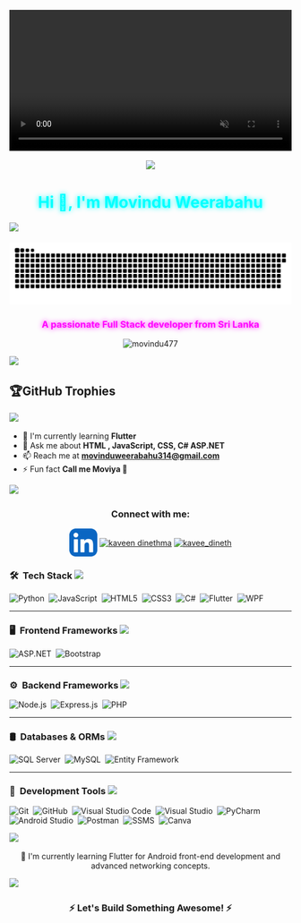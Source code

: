 <p align="center">
  <video autoplay loop muted playsinline width="100%">
    <source src="https://assets.codepen.io/605876/bg-loop.mp4" type="video/mp4">
  </video>
</p>
<p align="center" ><img  src = "https://github.com/7oSkaaa/7oSkaaa/blob/main/Images/about_me.gif?raw=true" width = 100px></p>
<h1 align="center"><span style="color: cyan; text-shadow: 0px 0px 10px cyan;">Hi 👾, I'm Movindu Weerabahu</span></h1>
<a href="https://www.youtube.com/watch?v=dQw4w9WgXcQ"><img src="https://user-images.githubusercontent.com/73097560/115834477-dbab4500-a447-11eb-908a-139a6edaec5c.gif"></a>
<div align="center">
  <br>
  <img alt="snake eating my contributions" src="https://raw.githubusercontent.com/codediaz/codediaz/output/github-contribution-grid-snake.svg" />
  <br/>
</div>
<h3 align="center"><span style="color: magenta; text-shadow: 0px 0px 10px magenta;">A passionate Full Stack developer from Sri Lanka</span></h3>

<p align="center"> 
  <img src="https://komarev.com/ghpvc/?username=movindu477&label=Profile%20views&color=00ffff&style=flat" alt="movindu477" />
</p>

<a href="https://www.youtube.com/watch?v=dQw4w9WgXcQ"><img src="https://user-images.githubusercontent.com/73097560/115834477-dbab4500-a447-11eb-908a-139a6edaec5c.gif"></a>

## 🏆GitHub Trophies
![](https://github-profile-trophy.vercel.app/?username=movindu477&theme=discord&no-frame=false&no-bg=false&margin-w=4)

- 🌱 I'm currently learning **Flutter**
- 💬 Ask me about **HTML , JavaScript, CSS, C# ASP.NET**
- 📫 Reach me at **movinduweerabahu314@gmail.com**
- ⚡ Fun fact **Call me Moviya 🤖**

<a href="https://www.youtube.com/watch?v=dQw4w9WgXcQ"><img src="https://user-images.githubusercontent.com/73097560/115834477-dbab4500-a447-11eb-908a-139a6edaec5c.gif"></a>

<h3 align="center">Connect with me:</h3>
<p align="center">
<a href="https://www.linkedin.com/in/movindu-weerabahu-75a6b6320/" target="blank"><img align="center" src="https://github.com/tandpfun/skill-icons/blob/main/icons/LinkedIn.svg" alt="kaveendinethma" height="50" width="50" /></a>
<a href="https://fb.com/kaveen dinethma" target="blank"><img align="center" src="https://raw.githubusercontent.com/rahuldkjain/github-profile-readme-generator/master/src/images/icons/Social/facebook.svg" alt="kaveen dinethma" height="50" width="50" /></a>
<a href="https://www.instagram.com/itz.movi_jr/" target="blank"><img align="center" src="https://www.edigitalagency.com.au/wp-content/uploads/new-Instagram-icon-png-full-colour.png" alt="kavee_dineth" height="50" width="50" /></a>
</p>


### 🛠 &nbsp;Tech Stack <img src="https://media.giphy.com/media/QssGEmpkyEOhBCb7e1/giphy.gif" width="25px">

![Python](https://img.shields.io/badge/python-3670A0?style=for-the-badge&logo=python&logoColor=ffdd54)&nbsp;
![JavaScript](https://img.shields.io/badge/javascript-%23323330.svg?style=for-the-badge&logo=javascript&logoColor=%23F7DF1E)&nbsp;
![HTML5](https://img.shields.io/badge/html5-%23E34F26.svg?style=for-the-badge&logo=html5&logoColor=white)&nbsp;
![CSS3](https://img.shields.io/badge/css3-%231572B6.svg?style=for-the-badge&logo=css3&logoColor=white)&nbsp;
![C#](https://img.shields.io/badge/C%23-239120?style=for-the-badge&logo=csharp&logoColor=white)&nbsp;
![Flutter](https://img.shields.io/badge/flutter-%2302569B.svg?style=for-the-badge&logo=flutter&logoColor=white)&nbsp;
![WPF](https://img.shields.io/badge/WPF-512BD4?style=for-the-badge&logo=dotnet&logoColor=white)&nbsp;

---

### 🖥️ &nbsp;Frontend Frameworks <img src="https://media.giphy.com/media/QssGEmpkyEOhBCb7e1/giphy.gif" width="25px">

![ASP.NET](https://img.shields.io/badge/ASP.NET-512BD4?style=for-the-badge&logo=dotnet&logoColor=white)&nbsp;
![Bootstrap](https://img.shields.io/badge/bootstrap-%23563D7C.svg?style=for-the-badge&logo=bootstrap&logoColor=white)&nbsp;

---

### ⚙️ &nbsp;Backend Frameworks <img src="https://media.giphy.com/media/QssGEmpkyEOhBCb7e1/giphy.gif" width="25px">

![Node.js](https://img.shields.io/badge/Node.js-339933?style=for-the-badge&logo=nodedotjs&logoColor=white)&nbsp;
![Express.js](https://img.shields.io/badge/Express.js-000000?style=for-the-badge&logo=express&logoColor=white)&nbsp;
![PHP](https://img.shields.io/badge/PHP-777BB4?style=for-the-badge&logo=php&logoColor=white)&nbsp;

---

### 🛢️ &nbsp;Databases & ORMs <img src="https://media.giphy.com/media/QssGEmpkyEOhBCb7e1/giphy.gif" width="25px">

![SQL Server](https://img.shields.io/badge/SQL%20Server-CC2927?style=for-the-badge&logo=microsoftsqlserver&logoColor=white)&nbsp;
![MySQL](https://img.shields.io/badge/MySQL-4479A1?style=for-the-badge&logo=mysql&logoColor=white)&nbsp;
![Entity Framework](https://img.shields.io/badge/Entity%20Framework-512BD4?style=for-the-badge&logo=dotnet&logoColor=white)&nbsp;

---

### 🧰 &nbsp;Development Tools <img src="https://media.giphy.com/media/QssGEmpkyEOhBCb7e1/giphy.gif" width="25px">

![Git](https://img.shields.io/badge/git-%23F05033.svg?style=for-the-badge&logo=git&logoColor=white)&nbsp;
![GitHub](https://img.shields.io/badge/github-%23121011.svg?style=for-the-badge&logo=github&logoColor=white)&nbsp;
![Visual Studio Code](https://img.shields.io/badge/Visual%20Studio%20Code-0078d7.svg?style=for-the-badge&logo=visual-studio-code&logoColor=white)&nbsp;
![Visual Studio](https://img.shields.io/badge/Visual%20Studio-5C2D91?style=for-the-badge&logo=visualstudio&logoColor=white)&nbsp;
![PyCharm](https://img.shields.io/badge/PyCharm-%23000000.svg?style=for-the-badge&logo=PyCharm&logoColor=white)&nbsp;
![Android Studio](https://img.shields.io/badge/Android_Studio-%233DDC84.svg?style=for-the-badge&logo=Android%20Studio&logoColor=white)&nbsp;
![Postman](https://img.shields.io/badge/Postman-FF6C37?style=for-the-badge&logo=postman&logoColor=white)&nbsp;
![SSMS](https://img.shields.io/badge/SSMS-0078D4?style=for-the-badge&logo=microsoftsqlserver&logoColor=white)&nbsp;
![Canva](https://img.shields.io/badge/Canva-%2300C4CC.svg?style=for-the-badge&logo=Canva&logoColor=white)&nbsp;




<a href="https://www.youtube.com/watch?v=dQw4w9WgXcQ"><img src="https://user-images.githubusercontent.com/73097560/115834477-dbab4500-a447-11eb-908a-139a6edaec5c.gif"></a>

<p align="center">🌱 I'm currently learning Flutter for Android front-end development and advanced networking concepts.</p>

<a href="https://www.youtube.com/watch?v=dQw4w9WgXcQ"><img src="https://user-images.githubusercontent.com/73097560/115834477-dbab4500-a447-11eb-908a-139a6edaec5c.gif"></a>

<h3 align="center">⚡ Let's Build Something Awesome! ⚡</h3>
